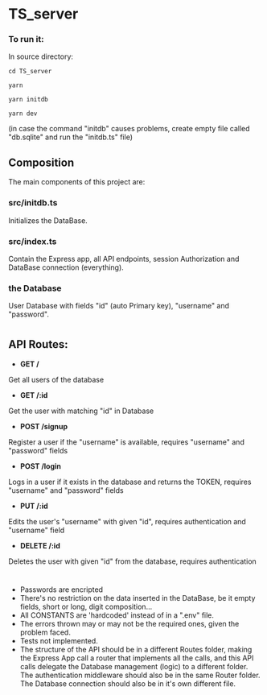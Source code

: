 # TS_server


### To run it:

In source directory:

  `cd TS_server`

  `yarn`
  
  `yarn initdb`
  
  `yarn dev`

(in case the command "initdb" causes problems, create empty file called "db.sqlite" and run the "initdb.ts" file)

## Composition

The main components of this project are:

### src/initdb.ts

Initializes the DataBase.

### src/index.ts

Contain the Express app, all API endpoints, session Authorization and DataBase connection (everything).

### the Database

User Database with fields "id" (auto Primary key), "username" and "password".

#

## API Routes:

- **GET /**

Get all users of the database
- **GET /:id**

Get the user with matching "id" in Database
- **POST /signup**

Register a user if the "username" is available, requires "username" and "password" fields
- **POST /login**

Logs in a user if it exists in the database and returns the TOKEN, requires "username" and "password" fields
- **PUT /:id**

Edits the user's "username" with given "id", requires authentication and "username" field
- **DELETE /:id**

Deletes the user with given "id" from the database, requires authentication

#

- Passwords are encripted
- There's no restriction on the data inserted in the DataBase, be it empty fields, short or long, digit composition...
- All CONSTANTS are 'hardcoded' instead of in a ".env" file.
- The errors thrown may or may not be the required ones, given the problem faced.
- Tests not implemented.
- The structure of the API should be in a different Routes folder, making the Express App call a router that implements all the calls, and this API calls delegate the Database management (logic) to a different folder. The authentication middleware should also be in the same Router folder. The Database connection should also be in it's own different file.
